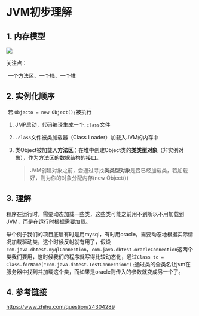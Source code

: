 # JVM初步理解

## 1. 内存模型

![](http://img.doze9097.top//20200602123523.png)

关注点：

​	一个方法区、一个栈、一个堆

## 2. 实例化顺序

​	若 `Objecto = new Object();`被执行

1. JMP启动，代码编译生成一个`.class`文件

2. `.class`文件被类加载器（Class Loader）加载入JVM的内存中

3. 类Object被加载入**方法区**；在堆中创建Object类的**类类型对象**（非实例对象），作为方法区的数据结构的接口。

   > JVM创建对象之前，会通过寻找**类类型对象**是否已经加载类，若加载好，则为你的对象分配内存(new Object())

## 3. 理解

程序在运行时，需要动态加载一些类，这些类可能之前用不到所以不用加载到JVM，而是在运行时根据需要加载。

举个例子我们的项目底层有时是用mysql，有时用oracle，需要动态地根据实际情况加载驱动类，这个时候反射就有用了，假设 `com.java.dbtest.myqlConnection`，`com.java.dbtest.oracleConnection`这两个类我们要用，这时候我们的程序就写得比较动态化，通过`Class tc = Class.forName("com.java.dbtest.TestConnection");`通过类的全类名让jvm在服务器中找到并加载这个类，而如果是oracle则传入的参数就变成另一个了。



## 4. 参考链接

https://www.zhihu.com/question/24304289